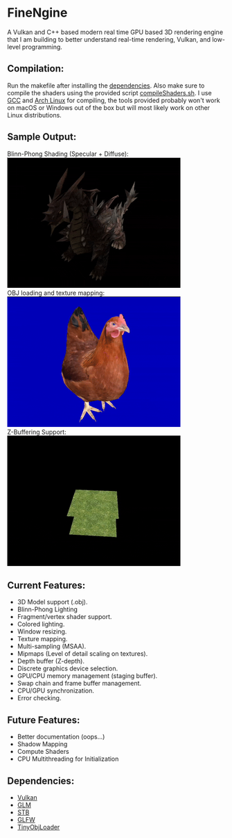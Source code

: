 # FineNgine
A Vulkan and C++ based modern real time GPU based 3D rendering engine that I am building to better understand real-time rendering, Vulkan, and low-level programming.

## Compilation:
Run the makefile after installing the [dependencies](#dependencies). Also make sure to compile the shaders using the provided script [compileShaders.sh](https://github.com/findeevy/Finengine/blob/main/compileShaders.sh). I use [GCC](https://gcc.gnu.org/) and [Arch Linux](https://archlinux.org/) for compiling, the tools provided probably won't work on macOS or Windows out of the box but will most likely work on other Linux distributions.

## Sample Output:
Blinn-Phong Shading (Specular + Diffuse):\
![Model of Dragon](blinn-phong.gif)\
OBJ loading and texture mapping:\
![Model of Chicken](3dmodel.gif)\
Z-Buffering Support:\
![Rotating Grass Tiles](zbuffer.gif)

## Current Features:
- 3D Model support (.obj).
- Blinn-Phong Lighting
- Fragment/vertex shader support.
- Colored lighting.
- Window resizing.
- Texture mapping.
- Multi-sampling (MSAA).
- Mipmaps (Level of detail scaling on textures).
- Depth buffer (Z-depth).
- Discrete graphics device selection.
- GPU/CPU memory management (staging buffer).
- Swap chain and frame buffer management.
- CPU/GPU synchronization.
- Error checking.

## Future Features:
- Better documentation (oops...)
- Shadow Mapping
- Compute Shaders
- CPU Multithreading for Initialization

## Dependencies:
- [Vulkan](https://www.vulkan.org)
- [GLM](https://github.com/g-truc/glm)
- [STB](https://github.com/nothings/stb)
- [GLFW](https://www.glfw.org)
- [TinyObjLoader](https://github.com/tinyobjloader/tinyobjloader)
